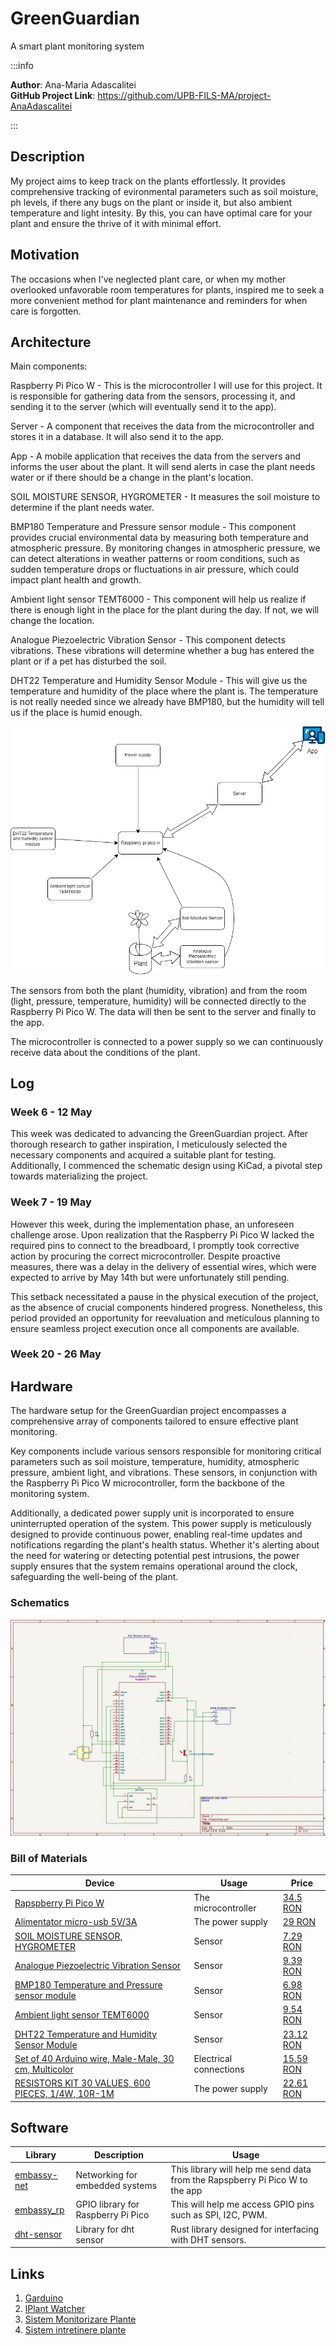 # GreenGuardian
A smart plant monitoring system

:::info 

**Author**: Ana-Maria Adascalitei \
**GitHub Project Link**: https://github.com/UPB-FILS-MA/project-AnaAdascalitei

:::

## Description

My project aims to keep track on the plants effortlessly. It provides comprehensive tracking of evironmental parameters such as soil moisture, ph levels, if there any bugs on the plant or inside it, but also ambient temperature and light intesity. By this, you can have optimal care for your plant and ensure the thrive of it with minimal effort.

## Motivation

The occasions when I've neglected plant care, or when my mother overlooked unfavorable room temperatures for plants, inspired me to seek a more convenient method for plant maintenance and reminders for when care is forgotten.

## Architecture 

Main components: 

Raspberry Pi Pico W - This is the microcontroller I will use for this project. It is responsible for gathering data from the sensors, processing it, and sending it to the server (which will eventually send it to the app).

Server - A component that receives the data from the microcontroller and stores it in a database. It will also send it to the app.

App - A mobile application that receives the data from the servers and informs the user about the plant. It will send alerts in case the plant needs water or if there should be a change in the plant's location.

SOIL MOISTURE SENSOR, HYGROMETER - It measures the soil moisture to determine if the plant needs water.

BMP180 Temperature and Pressure sensor module - This component provides crucial environmental data by measuring both temperature and atmospheric pressure. By monitoring changes in atmospheric pressure, we can detect alterations in weather patterns or room conditions, such as sudden temperature drops or fluctuations in air pressure, which could impact plant health and growth.

Ambient light sensor TEMT6000 -  This component will help us realize if there is enough light in the place for the plant during the day. If not, we will change the location.

Analogue Piezoelectric Vibration Sensor - This component detects vibrations. These vibrations will determine whether a bug has entered the plant or if a pet has disturbed the soil.

DHT22 Temperature and Humidity Sensor Module - This will give us the temperature and humidity of the place where the plant is. The temperature is not really needed since we already have BMP180, but the humidity will tell us if the place is humid enough.

![Architecture photo](./architecture.png)

The sensors from both the plant (humidity, vibration) and from the room (light, pressure, temperature, humidity) will be connected directly to the Raspberry Pi Pico W. The data will then be sent to the server and finally to the app.

The microcontroller is connected to a power supply so we can continuously receive data about the conditions of the plant.

## Log

<!-- write every week your progress here -->

### Week 6 - 12 May

This week was dedicated to advancing the GreenGuardian project. After thorough research to gather inspiration, I meticulously selected the necessary components and acquired a suitable plant for testing. Additionally, I commenced the schematic design using KiCad, a pivotal step towards materializing the project.

### Week 7 - 19 May


However this week, during the implementation phase, an unforeseen challenge arose. Upon realization that the Raspberry Pi Pico W lacked the required pins to connect to the breadboard, I promptly took corrective action by procuring the correct microcontroller. Despite proactive measures, there was a delay in the delivery of essential wires, which were expected to arrive by May 14th but were unfortunately still pending.

This setback necessitated a pause in the physical execution of the project, as the absence of crucial components hindered progress. Nonetheless, this period provided an opportunity for reevaluation and meticulous planning to ensure seamless project execution once all components are available.

### Week 20 - 26 May

## Hardware

The hardware setup for the GreenGuardian project encompasses a comprehensive array of components tailored to ensure effective plant monitoring. 

Key components include various sensors responsible for monitoring critical parameters such as soil moisture, temperature, humidity, atmospheric pressure, ambient light, and vibrations. These sensors, in conjunction with the Raspberry Pi Pico W microcontroller, form the backbone of the monitoring system.

Additionally, a dedicated power supply unit is incorporated to ensure uninterrupted operation of the system. This power supply is meticulously designed to provide continuous power, enabling real-time updates and notifications regarding the plant's health status. Whether it's alerting about the need for watering or detecting potential pest intrusions, the power supply ensures that the system remains operational around the clock, safeguarding the well-being of the plant.

### Schematics

![KiCad photo](./kicad.jpeg)

### Bill of Materials


| Device | Usage | Price |
|--------|--------|-------|
| [Rapspberry Pi Pico W](https://www.raspberrypi.com/documentation/microcontrollers/raspberry-pi-pico.html) | The microcontroller | [34.5 RON](https://www.optimusdigital.ro/en/raspberry-pi-boards/12394-raspberry-pi-pico-w.html) |
| [Alimentator micro-usb 5V/3A](https://www.emag.ro/alimentator-micro-usb-5v-3a-hs0276/pd/DFJ4THMBM/) | The power supply | [29 RON](https://www.emag.ro/alimentator-micro-usb-5v-3a-hs0276/pd/DFJ4THMBM/) |
| [SOIL MOISTURE SENSOR, HYGROMETER](https://lastminuteengineers.com/soil-moisture-sensor-arduino-tutorial/) | Sensor | [7.29 RON](https://www.sigmanortec.ro/Senzor-umiditate-sol-higrometru-p125814620?gad_source=1&gclid=Cj0KCQjwudexBhDKARIsAI-GWYXGicLaV454gukJto0U3L1IDuU7N3dE_WxiYuYbR0pdp2Ox946WPMwaArYfEALw_wcB) |
| [Analogue Piezoelectric Vibration Sensor](https://wiki.keyestudio.com/Ks0272_keyestudio_Analog_Piezoelectric_Ceramic_Vibration_Sensor) | Sensor | [9.39 RON](https://www.optimusdigital.ro/ro/senzori-de-vibraii/8249-senzor-de-vibraii-piezoelectric-analogic.html) |
| [BMP180 Temperature and Pressure sensor module](https://cdn-shop.adafruit.com/datasheets/BST-BMP180-DS000-09.pdf) | Sensor | [6.98 RON](https://www.optimusdigital.ro/ro/senzori-senzori-de-presiune/149-modul-senzor-de-temperatura-si-presiune-bmp180.html?gad_source=1&gclid=Cj0KCQjwudexBhDKARIsAI-GWYXQ68XuanU0Fj4nSUeFhcqsyLRhLE3Z7uuvnoqYVH0o3xS1I89QjH4aAmWdEALw_wcB) |
| [Ambient light sensor TEMT6000](https://www.vishay.com/docs/81579/temt6000.pdf) | Sensor | [9.54 RON](https://ardushop.ro/ro/home/1290-senzor-lumina-ambientala-temt6000.html?gad_source=1&gclid=Cj0KCQjwudexBhDKARIsAI-GWYX15byKNkAdoOsKDJThdU8gESRelgwfZlQcGv04jr3jS9_2ZAtI1_caArzuEALw_wcB) |
| [DHT22 Temperature and Humidity Sensor Module](https://www.waveshare.com/wiki/DHT22_Temperature-Humidity_Sensor) | Sensor | [23.12 RON](https://www.optimusdigital.ro/ro/senzori-senzori-de-temperatura/1449-modul-senzor-de-temperatura-i-umiditate-dht22.html?gad_source=1&gclid=Cj0KCQjwudexBhDKARIsAI-GWYX2l_sgwbYXbCA5XcIhaypPaPie0vliKXPyyUP1BQktOMuGz81nukIaAlatEALw_wcB) |
| [Set of 40 Arduino wire, Male-Male, 30 cm, Multicolor](https://www.circuitrework.com/guides/6-1.html) | Electrical connections | [15.59 RON](https://www.emag.ro/set-40-cabluri-arduino-male-male-30-cm-multicolor-5904162803453/pd/DF8RKLMBM/?cmpid=87002&utm_source=google&utm_medium=cpc&utm_campaign=(RO:Whoop!)_3P-Y_%3e_Jucarii_hobby&utm_content=79559830074&gad_source=1&gclid=Cj0KCQjwudexBhDKARIsAI-GWYWt9SsCZzii9k1LJHTSBMOah2oDdkI7yTfMZakFptJvrMiHOxyWc_waAiHjEALw_wcB) |
| [RESISTORS KIT 30 VALUES, 600 PIECES, 1/4W, 10R-1M](https://workforce.libretexts.org/Bookshelves/Electronics_Technology/Book%3A_Electric_Circuits_I_-_Direct_Current_(Kuphaldt)/02%3A_Ohm's_Law/2.05%3A_Resistors) | The power supply | [22.61 RON](https://www.sigmanortec.ro/kit-rezistori-30-valori-20-bucati?gad_source=1&gclid=Cj0KCQjwudexBhDKARIsAI-GWYXVwR8WoacJF0ZDAr3WXUoq8JFBMFJ1A5L4YkYdOBCkjGcvHLX43U4aAoM9EALw_wcB) |



## Software

| Library | Description | Usage |
|---------|-------------|-------|
| [embassy-net](https://github.com/embassy-rs/embassy) | Networking for embedded systems| This library will help me send data from the Rapspberry Pi Pico W to the app |
| [embassy_rp](https://github.com/embassy-rs/embassy) | GPIO library for Raspberry Pi Pico | This will help me access GPIO pins such as SPI, I2C, PWM. |
| [dht-sensor](https://github.com/michaelbeaumont/dht-sensor) | Library for dht sensor | Rust library designed for interfacing with DHT sensors. |

## Links


1. [Garduino](https://ocw.cs.pub.ro/courses/pm/prj2023/apredescu/garduino)
2. [lPlant Watcher](https://ocw.cs.pub.ro/courses/pm/prj2023/alexau/plantwatcher)
3. [Sistem Monitorizare Plante](https://ocw.cs.pub.ro/courses/pm/prj2023/gpatru/bogdan.brutaru)
4. [Sistem intretinere plante](https://ocw.cs.pub.ro/courses/pm/prj2022/abirlica/sistem_intretinere_plante)